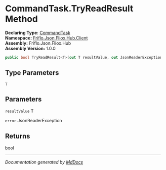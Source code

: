 ﻿<!--  
  <auto-generated>   
    The contents of this file were generated by a tool.  
    Changes to this file may be list if the file is regenerated  
  </auto-generated>   
-->

# CommandTask.TryReadResult Method

**Declaring Type:** [CommandTask](../index.md)  
**Namespace:** [Friflo.Json.Fliox.Hub.Client](../../index.md)  
**Assembly:** Friflo.Json.Fliox.Hub  
**Assembly Version:** 1.0.0

```csharp
public bool TryReadResult<T>(out T resultValue, out JsonReaderException error);
```

## Type Parameters

`T`

## Parameters

`resultValue`  T

`error`  JsonReaderException

## Returns

bool

___

*Documentation generated by [MdDocs](https://github.com/ap0llo/mddocs)*
